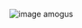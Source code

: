 ![image](https://user-images.githubusercontent.com/42163944/130377496-ceb45131-2377-4f12-b1cb-9e3051cddb9e.png)
amogus
